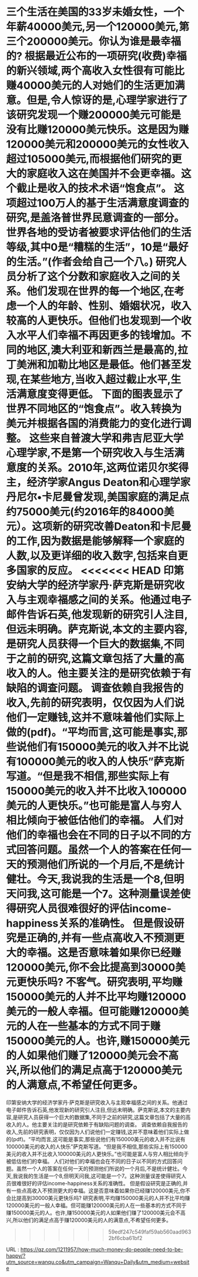 三个生活在美国的33岁未婚女性，一个年薪40000美元,另一个120000美元,第三个200000美元。你认为谁是最幸福的? 
 根据最近公布的一项研究(收费)幸福的新兴领域,两个高收入女性很有可能比赚40000美元的人对她们的生活更加满意。但是,令人惊讶的是,心理学家进行了该研究发现一个赚200000美元可能是没有比赚120000美元快乐。这是因为赚120000美元和200000美元的女性收入超过105000美元,而根据他们研究的更大的家庭收入这在美国并不会更幸福。这个截止是收入的技术术语“饱食点”。 
 这项超过100万人的基于生活满意度调查的研究,是盖洛普世界民意调查的一部分。世界各地的受访者被要求评估他们的生活等级,其中0是“糟糕的生活”，10是“最好的生活。”(作者会给自己一个八。) 
 研究人员分析了这个分数和家庭收入之间的关系。他们发现在世界的每一个地区,在考虑一个人的年龄、性别、婚姻状况，收入较高的人更快乐。但他们也发现到一个收入水平人们幸福不再因更多的钱增加。不同的地区,澳大利亚和新西兰是最高的,拉丁美洲和加勒比地区是最低。他们甚至发现,在某些地方,当收入超过截止水平,生活满意度变得更低。 
 下面的图表显示了世界不同地区的“饱食点”。收入转换为美元并根据各国的消费能力的变化进行调整。 
 这些来自普渡大学和弗吉尼亚大学心理学家,不是第一个研究收入与生活满意度的关系。2010年,这两位诺贝尔奖得主，经济学家Angus Deaton和心理学家丹尼尔•卡尼曼曾发现,美国家庭的满足点约75000美元(约2016年的84000美元）。这项新的研究改善Deaton和卡尼曼的工作,因为数据是能够解释一个家庭的人数,以及更详细的收入数字,包括来自更多国家的反应。 
<<<<<<< HEAD
 印第安纳大学的经济学家丹·萨克斯是研究收入与主观幸福感之间的关系。他通过电子邮件告诉石英,他发现新的研究引人注目,但远未明确。萨克斯说,本文的主要内容,是研究人员获得一个巨大的数据集,不同于之前的研究,这篇文章包括了大量的高收入的人。他主要关注的是研究依赖于有缺陷的调查问题。 
 调查依赖自我报告的收入,先前的研究表明，仅仅因为人们说他们一定赚钱,这并不意味着他们实际上做的(pdf)。“平均而言,这可能是事实,那些说他们有150000美元的收入并不比说有100000美元的收入的人快乐”萨克斯写道。“但是我不相信,那些实际上有150000美元的收入并不比收入100000美元的人更快乐。”也可能是富人与穷人相比倾向于被低估他们的幸福。 
 人们对他们的幸福也会在不同的日子以不同的方式回答问题。虽然一个人的答案在任何一天的预测他们所说的一个月后,不是统计健壮。今天,我说我的生活是一个8,但明天问我,这可能是一个7。这种测量误差使得研究人员很难很好的评估income-happiness关系的准确性。 
 但是假设研究是正确的,并有一些点高收入不预测更大的幸福。这是否意味着如果你已经赚120000美元,你不会比提高到30000美元更快乐吗? 
 不客气。研究表明,平均赚150000美元的人并不比平均赚120000美元的一般人幸福。但可能赚120000美元的人在一些基本的方式不同于赚150000美元的人。也许,赚150000美元的人如果他们赚了120000美元会不高兴,所以他们的满足点高于120000美元的人满意点,不希望任何更多。 
=======
 印第安纳大学的经济学家丹·萨克斯是研究收入与主观幸福感之间的关系。他通过电子邮件告诉石英,他发现新的研究引人注目,但远未明确。萨克斯说,本文的主要内容,是研究人员获得一个巨大的数据集,不同于之前的研究,这篇文章包括了大量的高收入的人。他主要关注的是研究依赖于有缺陷问题的调查。 
 调查依赖自我报告的收入,先前的研究表明，仅仅因为人们说他们一定赚钱,这并不意味着他们实际上做的(pdf)。“平均而言,这可能是事实,那些说他们有150000美元的收入并不比说有100000美元的收入的人快乐”萨克斯写道。“但是我不相信,那些实际上有150000美元的收入并不比收入100000美元的人更快乐。”也可能是富人与穷人相比倾向于被低估他们的幸福。 
 人们对他们的幸福也会在不同的日子以不同的方式回答问题。虽然一个人的答案在任何一天的预测他们所说的一个月后,不是统计健壮。今天,我说我的生活是一个8,但明天问我,这可能是一个7。这种测量误差使得研究人员很难很好的评估income-happiness关系的准确性。 
 但是假设研究是正确的,并有一些点高收入不预测更大的幸福。这是否意味着如果你已经赚120000美元,你不会比提高到30000美元更快乐吗? 
 研究表明,平均赚150000美元的人并不比平均赚120000美元的一般人幸福。但可能赚120000美元的人在一些基本的方式不同于赚150000美元的人。也许,赚150000美元的人如果他们赚了120000美元会不高兴,所以他们的满足点高于赚120000美元的人的满意点,不希望任何更多。 
   
>>>>>>> 59edf247c549faf59ab560aad9632bf6cba61bf2
  
 URL : https://qz.com/1211957/how-much-money-do-people-need-to-be-happy/?utm_source=wanqu.co&utm_campaign=Wanqu+Daily&utm_medium=website
